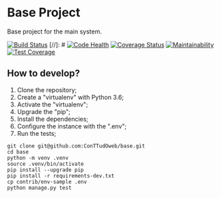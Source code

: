 # Base Project

Base project for the main system.

[![Build Status](https://travis-ci.org/ConTTudOweb/base.svg?branch=master)](https://travis-ci.org/ConTTudOweb/base)
[//]: # [![Code Health](https://landscape.io/github/ConTTudOweb/base/master/landscape.svg?style=flat)](https://landscape.io/github/ConTTudOweb/base/master)
[![Coverage Status](https://coveralls.io/repos/github/ConTTudOweb/base/badge.svg?branch=master)](https://coveralls.io/github/ConTTudOweb/base?branch=master)
[![Maintainability](https://api.codeclimate.com/v1/badges/3c44b09f7d30c31f5c39/maintainability)](https://codeclimate.com/github/ConTTudOweb/base/maintainability)
[![Test Coverage](https://api.codeclimate.com/v1/badges/3c44b09f7d30c31f5c39/test_coverage)](https://codeclimate.com/github/ConTTudOweb/base/test_coverage)

## How to develop?

1. Clone the repository;
2. Create a "virtualenv" with Python 3.6;
3. Activate the "virtualenv";
4. Upgrade the "pip";
5. Install the dependencies;
6. Configure the instance with the ".env";
7. Run the tests;

```console
git clone git@github.com:ConTTudOweb/base.git
cd base
python -m venv .venv
source .venv/bin/activate
pip install --upgrade pip
pip install -r requirements-dev.txt
cp contrib/env-sample .env
python manage.py test
```
